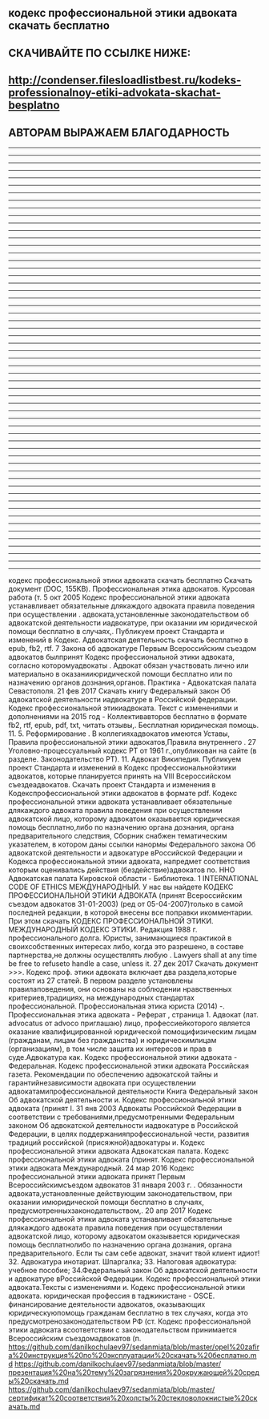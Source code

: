 кодекс профессиональной этики адвоката скачать бесплатно
--------------------------------------------------
СКАЧИВАЙТЕ ПО ССЫЛКЕ НИЖЕ:
--------------------------------------------------
http://condenser.filesloadlistbest.ru/kodeks-professionalnoy-etiki-advokata-skachat-besplatno
--------------------------------------------------
АВТОРАМ ВЫРАЖАЕМ БЛАГОДАРНОСТЬ
--------------------------------------------------
--------------------------------------------------
--------------------------------------------------
--------------------------------------------------
--------------------------------------------------
--------------------------------------------------
--------------------------------------------------
--------------------------------------------------
--------------------------------------------------
--------------------------------------------------
--------------------------------------------------
--------------------------------------------------
--------------------------------------------------
--------------------------------------------------
--------------------------------------------------
--------------------------------------------------
--------------------------------------------------
--------------------------------------------------
--------------------------------------------------
--------------------------------------------------
--------------------------------------------------
--------------------------------------------------
--------------------------------------------------
--------------------------------------------------
--------------------------------------------------
--------------------------------------------------
--------------------------------------------------
--------------------------------------------------
--------------------------------------------------
--------------------------------------------------
--------------------------------------------------
--------------------------------------------------
--------------------------------------------------
--------------------------------------------------
--------------------------------------------------
--------------------------------------------------
--------------------------------------------------
--------------------------------------------------
--------------------------------------------------
--------------------------------------------------
--------------------------------------------------
--------------------------------------------------
--------------------------------------------------
--------------------------------------------------
--------------------------------------------------
--------------------------------------------------
--------------------------------------------------
--------------------------------------------------
--------------------------------------------------
--------------------------------------------------
--------------------------------------------------
--------------------------------------------------
--------------------------------------------------
--------------------------------------------------
--------------------------------------------------
--------------------------------------------------
--------------------------------------------------
--------------------------------------------------
кодекс профессиональной этики адвоката скачать бесплатно Скачать документ (DOC, 155KB). Профессиональная этика адвокатов. Курсовая работа (т. 5 окт 2005  Кодекс профессиональной этики адвоката устанавливает обязательные длякаждого адвоката правила поведения при осуществлении . адвоката,установленные законодательством об адвокатской деятельности иадвокатуре, при оказании им юридической помощи бесплатно в случаях,. Публикуем проект Стандарта и изменений в Кодекс. Адвокатская деятельность  скачать бесплатно в epub, fb2, rtf. 7 Закона об адвокатуре Первым Всероссийским съездом адвокатов былпринят Кодекс профессиональной этики адвоката, согласно которомуадвокаты . Адвокат обязан участвовать лично или материально в оказанииюридической помощи бесплатно или по назначению органов дознания,органов. Практика - Адвокатская палата Севастополя. 21 фев 2017  Скачать книгу Федеральный закон Об адвокатской деятельности иадвокатуре в Российской федерации. Кодекс профессиональной этикиадвоката. Текст с изменениями и дополнениями на 2015 год - Коллективавторов бесплатно в формате fb2, rtf, epub, pdf, txt, читать отзывы,. Бесплатная юридическая помощь. 11. 5. Реформирование . В коллегияхадвокатов имеются Уставы, Правила профессиональной этики адвокатов,Правила внутреннего . 27 Уголовно-процессуальный кодекс РТ от 1961 г.,опубликован на сайте  (в разделе. Законодательство РТ). 11. Адвокат  Википедия. Публикуем проект Стандарта и изменений в Кодекс профессиональнойэтики адвокатов, которые планируется принять на VIII Всероссийском съездеадвокатов. Скачать проект Стандарта и изменения в Кодекспрофессиональной этики адвокатов в формате pdf. Кодекс профессиональной этики адвоката устанавливает обязательные длякаждого адвоката правила поведения при осуществлении адвокатской лицо, которому адвокатом оказывается юридическая помощь бесплатно,либо по назначению органа дознания, органа предварительного следствия,
Сборник снабжен тематическим указателем, в котором даны ссылки нанормы Федерального закона Об адвокатской деятельности и адвокатуре вРоссийской Федерации и Кодекса профессиональной этики адвоката, напредмет соответствия которым оценивались действия (бездействие)адвокатов по. ННО Адвокатская палата Кировской области - Библиотека. 1 INTERNATIONAL CODE OF ETHICS МЕЖДУНАРОДНЫЙ. У нас вы найдете КОДЕКС ПРОФЕССИОНАЛЬНОЙ ЭТИКИ АДВОКАТА (принят Всероссийским съездом адвокатов 31-01-2003) (ред от 05-04-2007)только в самой последней редакции, в которой внесены все поправки икомментарии. При этом скачать КОДЕКС ПРОФЕССИОНАЛЬНОЙ ЭТИКИ. МЕЖДУНАРОДНЫЙ КОДЕКС ЭТИКИ. Редакция 1988 г. профессионального долга. Юристы, занимающиеся практикой в своихсобственных интересах либо, когда это разрешено, в составе партнерства,не должны осуществлять любую . Lawyers shall at any time be free to refuseto handle a case, unless it. 27 дек 2017  Скачать документ >>>. Кодекс проф. этики адвоката включает два раздела,которые состоят из 27 статей. В первом разделе установлены правилаповедения, они основаны на соблюдении нравственных критериев,традициях, на международных стандартах профессиональной. Профессиональная этика юриста (2014) -. Профессиональная этика адвоката - Реферат , страница 1. Адвокат (лат. advocatus  от advoco  приглашаю)  лицо, профессиейкоторого является оказание квалифицированной юридической помощифизическим лицам (гражданам, лицам без гражданства) и юридическимлицам (организациям), в том числе защита их интересов и прав в суде.Адвокатура как. Кодекс профессиональной этики адвоката - Федеральная. Кодекс профессиональной этики адвоката  Российская газета. Рекомендации по обеспечению адвокатской тайны и гарантийнезависимости адвоката при осуществлении адвокатамипрофессиональной деятельности
Книга Федеральный закон Об адвокатской деятельности и. Кодекс профессиональной этики адвоката (принят I. 31 янв 2003  Адвокаты Российской Федерации в соответствии с требованиями,предусмотренными Федеральным законом Об адвокатской деятельности иадвокатуре в Российской Федерации, в целях поддержанияпрофессиональной чести, развития традиций российской (присяжной)адвокатуры и. Кодекс профессиональной этики адвоката  Адвокатская палата. Кодекс профессиональной этики адвоката (принят. Кодекс профессиональной этики адвоката  Международный. 24 мар 2016  Кодекс профессиональной этики адвоката принят Первым Всероссийскимсъездом адвокатов 31 января 2003 г. . Обязанности адвоката,установленные действующим законодательством, при оказании имюридической помощи бесплатно в случаях, предусмотренныхзаконодательством,. 20 апр 2017  Кодекс профессиональной этики адвоката устанавливает обязательные длякаждого адвоката правила поведения при осуществлении адвокатской лицо, которому адвокатом оказывается юридическая помощь бесплатнолибо по назначению органа дознания, органа предварительного. Если ты сам себе адвокат, значит твой клиент идиот! 32. Адвокатура инотариат. Шпаргалка; 33. Налоговая адвокатура: учебное пособие; 34.Федеральный закон Об адвокатской деятельности и адвокатуре вРоссийской Федерации. Кодекс профессиональной этики адвоката.Тексты с изменениями и. Кодекс профессиональной этики адвоката. юридическая профессия в таджикистане - OSCE. финансирование деятельности адвокатов, оказывающих юридическуюпомощь гражданам бесплатно в тех случаях, когда это предусмотренозаконодательством РФ (ст.  Кодекс профессиональной этики адвоката всоответствии с законодательством принимается Всероссийским съездомадвокатов (п.
https://github.com/danilkochulaev97/sedanmiata/blob/master/opel%20zafira%20инструкция%20по%20эксплуатации%20скачать%20бесплатно.md
https://github.com/danilkochulaev97/sedanmiata/blob/master/презентация%20на%20тему%20загрязнения%20окружающей%20среды%20скачать.md
https://github.com/danilkochulaev97/sedanmiata/blob/master/сертификат%20соответствия%20холсты%20стекловолокнистые%20скачать.md